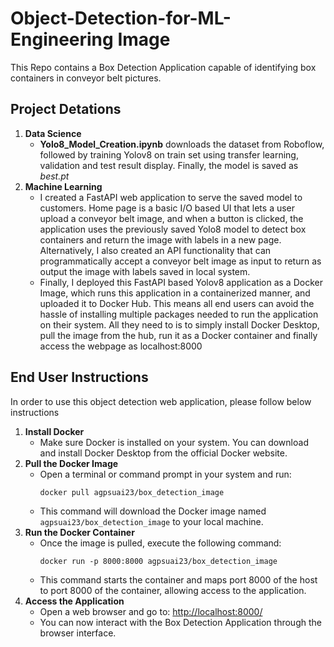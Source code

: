 <!DOCTYPE html>
<html lang="en">
<head>
<meta charset="UTF-8">
<meta name="viewport" content="width=device-width, initial-scale=1.0">
</head>
<body>
<h1>Object-Detection-for-ML-Engineering Image</h1>
<p>This Repo contains a Box Detection Application capable of identifying box containers in conveyor belt pictures.</p>

<h2>Project Detations</h2>

<ol>
  <li><strong>Data Science</strong>
    <ul>
      <li><b>Yolo8_Model_Creation.ipynb</b> downloads the dataset from Roboflow, followed by training Yolov8 on train set using transfer learning, validation and test result display. Finally, the model is saved as <i>best.pt</i></li>
    </ul>
  </li>

  <li><strong>Machine Learning </strong>
    <ul>
      <li>I created a FastAPI web application to serve the saved model to customers. Home page is a basic I/O based UI that lets a user upload a conveyor belt image, and when a button is clicked, the application uses the previously saved Yolo8 model to detect box containers and return the image with labels in a new page. Alternatively, I also created an API functionality that can programmatically accept a conveyor belt image as input to return as output the image with labels saved in local system. </li>
      <li>Finally, I deployed this FastAPI based Yolov8 application as a Docker Image, which runs this application in a containerized manner, and uploaded it to Docker Hub. This means all end users can avoid the hassle of installing multiple packages needed to run the application on their system. All they need to is to simply install Docker Desktop, pull the image from the hub, run it as a Docker container and finally access the webpage as localhost:8000</li>
    </ul>
  </li>
</ol>
  
  

<h2>End User Instructions</h2>
In order to use this object detection web application, please follow below instructions
<ol>
  <li><strong>Install Docker</strong>
    <ul>
      <li>Make sure Docker is installed on your system. You can download and install Docker Desktop from the official Docker website.</li>
    </ul>
  </li>

  <li><strong>Pull the Docker Image</strong>
    <ul>
      <li>Open a terminal or command prompt in your system and run:
        <pre><code>docker pull agpsuai23/box_detection_image</code></pre>
      </li>
      <li>This command will download the Docker image named <code>agpsuai23/box_detection_image</code> to your local machine.</li>
    </ul>
  </li>

  <li><strong>Run the Docker Container</strong>
    <ul>
      <li>Once the image is pulled, execute the following command:
        <pre><code>docker run -p 8000:8000 agpsuai23/box_detection_image</code></pre>
      </li>
      <li>This command starts the container and maps port 8000 of the host to port 8000 of the container, allowing access to the application.</li>
    </ul>
  </li>

  <li><strong>Access the Application</strong>
    <ul>
      <li>Open a web browser and go to: <a href="http://localhost:8000/" target="_blank">http://localhost:8000/</a></li>
      <li>You can now interact with the Box Detection Application through the browser interface.</li>
    </ul>
  </li>
</ol>

</body>
</html>
